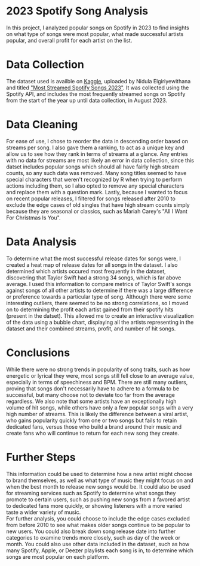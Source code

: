 # 2023 Spotify Song Analysis
 In this project, I analyzed popular songs on Spotify in 2023 to find insights on what type of songs were most popular, what made successful artists popular, and overall profit for each artist on the list.

 # Data Collection
 The dataset used is availble on [Kaggle](https://www.kaggle.com/), uploaded by Nidula Elgiriyewithana and titled ["Most Streamed Spotify Songs 2023"](https://www.kaggle.com/datasets/nelgiriyewithana/top-spotify-songs-2023/data). It was collected using the Spotify API, and includes the most frequently streamed songs on Spotify from the start of the year up until data collection, in August 2023.<br>

# Data Cleaning
For ease of use, I chose to reorder the data in descending order based on streams per song. I also gave them a ranking, to act as a unique key and allow us to see how they rank in terms of streams at a glance. Any entries with no data for streams are most likely an error in data collection, since this datset includes popular songs which should all have fairly high stream counts, so any such data was removed. Many song titles seemed to have special characters that weren't recognized by R when trying to perform actions including them, so I also opted to remove any special characters and replace them with a question mark. Lastly, because I wanted to focus on recent popular releases, I filtered for songs released after 2010 to exclude the edge cases of old singles that have high stream counts simply because they are seasonal or classics, such as Mariah Carey's "All I Want For Christmas Is You".

# Data Analysis
To determine what the most successful release dates for songs were, I created a heat map of release dates for all songs in the dataset. I also determined which artists occured most frequently in the dataset, discovering that Taylor Swift had a strong 34 songs, which is far above average. I used this information to compare metrics of Taylor Swift's songs against songs of all other artists to determine if there was a large difference or preference towards a particular type of song. Although there were some interesting outliers, there seemed to be no strong correlations, so I moved on to determining the profit each artist gained from their spotify hits (present in the datset). This allowed me to create an interactive visualization of the data using a bubble chart, displaying all the artists representing in the dataset and their combined streams, profit, and number of hit songs.

# Conclusions 
While there were no strong trends in popularity of song traits, such as how energetic or lyrical they were, most songs still fell close to an average value, especially in terms of speechiness and BPM. There are still many outliers, proving that songs don't necessarily have to adhere to a formula to be successful, but many choose not to deviate too far from the average regardless. We also note that some artists have an exceptionally high volume of hit songs, while others have only a few popular songs with a very high number of streams. This is likely the difference between a viral artist, who gains popularity quickly from one or two songs but fails to retain dedicated fans, versus those who build a brand around their music and create fans who will continue to return for each new song they create.

# Further Steps
This information could be used to determine how a new artist might choose to brand themselves, as well as what type of music they might focus on and when the best month to release new songs would be. It could also be used for streaming services such as Spotify to determine what songs they promote to certain users, such as pushing new songs from a favored artist to dedicated fans more quickly, or showing listeners with a more varied taste a wider variety of music.<br>
For further analysis, you could choose to include the edge cases excluded from before 2010 to see what makes older songs continue to be popular to new users. You could also break down song release date into further categories to examine trends more closely, such as day of the week or month. You could also use other data included in the dataset, such as how many Spotify, Apple, or Deezer playlists each song is in, to determine which songs are most popular on each platform.
